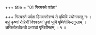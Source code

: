 +++
title = "01 गिरयस्ते पर्वता"

+++
गिरयस्ते पर्वता हिमवन्तोरण्यं ते पृथिवि स्योनमस्तु नः ।  
बभ्रुं कृष्णां रोहिणीं विश्वरूपां ध्रुवां भूमिं पृथिवीमिन्द्रगुप्ताम् ।  
अजितोहतोक्षतो ऽध्यष्ठां पृथिवीमहम् ॥ १ ॥